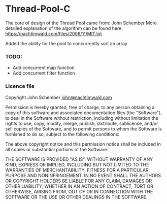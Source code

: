 # Thread-Pool-C

The core of design of the Thread Pool came from: John Schember
More detailed explanation of the algorithm can be found here: https://nachtimwald.com/files/2008/11/MIT.txt

Added the ability for the pool to concurrently sort an array

### TODO:
  - Add concurrent map function
  - Add concurrent filter function

### Licence file
Copyright John Schember <john@nachtimwald.com>

Permission is hereby granted, free of charge, to any person obtaining a copy of
this software and associated documentation files (the "Software"), to deal in
the Software without restriction, including without limitation the rights to
use, copy, modify, merge, publish, distribute, sublicense, and/or sell copies
of the Software, and to permit persons to whom the Software is furnished to do
so, subject to the following conditions:

The above copyright notice and this permission notice shall be included in all
copies or substantial portions of the Software.

THE SOFTWARE IS PROVIDED "AS IS", WITHOUT WARRANTY OF ANY KIND, EXPRESS OR
IMPLIED, INCLUDING BUT NOT LIMITED TO THE WARRANTIES OF MERCHANTABILITY,
FITNESS FOR A PARTICULAR PURPOSE AND NONINFRINGEMENT. IN NO EVENT SHALL THE
AUTHORS OR COPYRIGHT HOLDERS BE LIABLE FOR ANY CLAIM, DAMAGES OR OTHER
LIABILITY, WHETHER IN AN ACTION OF CONTRACT, TORT OR OTHERWISE, ARISING FROM,
OUT OF OR IN CONNECTION WITH THE SOFTWARE OR THE USE OR OTHER DEALINGS IN THE
SOFTWARE.
